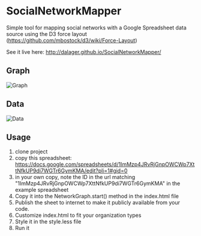 SocialNetworkMapper
===================

Simple tool for mapping social networks with a Google Spreadsheet data source using the D3 force layout (https://github.com/mbostock/d3/wiki/Force-Layout)

See it live here: http://dalager.github.io/SocialNetworkMapper/

Graph
------------------------
![Graph](https://raw.githubusercontent.com/dalager/SocialNetworkMapper/master/img/SocialNetworkMapperGraph.png)


Data
------------------------
![Data](https://raw.githubusercontent.com/dalager/SocialNetworkMapper/master/img/SocialNetworkMapperData.png)


Usage
------------------------

 1. clone project
 2. copy this spreadsheet: https://docs.google.com/spreadsheets/d/1ImMzp4JRvRjGnpOWCWp7XttNfkUP9di7WGTr6GymKMA/edit?pli=1#gid=0
 3. in your own copy, note the ID in the url matching "1ImMzp4JRvRjGnpOWCWp7XttNfkUP9di7WGTr6GymKMA" in the example spreadsheet
 4. Copy it into the NetworkGraph.start() method in the index.html file
 5. Publish the sheet to internet to make it publicly available from your code.
 6. Customize index.html to fit your organization types
 7. Style it in the style.less file
 8. Run it
